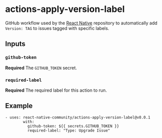 # actions-apply-version-label

GitHub workflow used by the [React Native](https://github.com/facebook/react-native) repository to automatically add `Version: TAG` to issues tagged with specific labels.

## Inputs

### `github-token`

**Required** The `GITHUB_TOKEN` secret.

### `required-label`

**Required** The required label for this action to run.

## Example

```
- uses: react-native-community/actions-apply-version-label@v0.0.1
        with:
          github-token: ${{ secrets.GITHUB_TOKEN }}
          required-label: "Type: Upgrade Issue"
```

